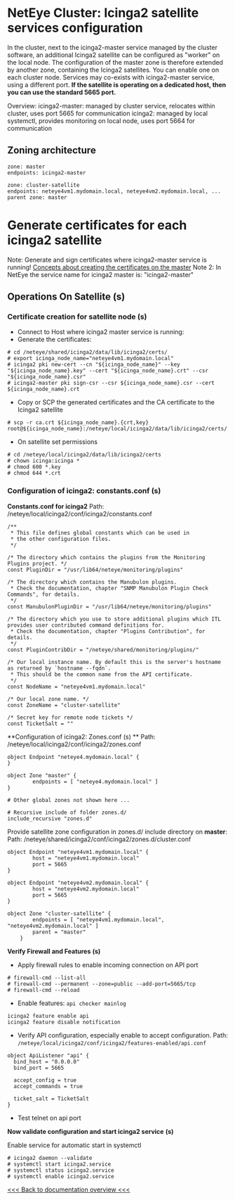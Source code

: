 # NetEye Cluster: Icinga2 satellite services configuration

In the cluster, next to the icinga2-master service managed by the cluster software, an additional Icinga2 satellite can be configured as "worker" on the local node.
The configuration of the master zone is therefore extended by another zone, containing the Icinga2 satellites. You can enable one on each cluster node. Services may co-exists with icinga2-master service, using a different port.
__If the satellite is operating on a dedicated host, then you can use the standard 5665 port.__

Overview:
icinga2-master: managed by cluster service, relocates within cluster, uses port 5665 for communication
icinga2: managed by local systemctl, provides monitoring on local node, uses port 5664 for communication

## Zoning architecture

```
zone: master
endpoints: icinga2-master

zone: cluster-satellite
endpoints: neteye4vm1.mydomain.local, neteye4vm2.mydomain.local, ... 
parent zone: master
```

# Generate certificates for each icinga2 satellite
Note: Generate and sign certificates where icinga2-master service is running!
[Concepts about creating the certificates on the master](https://icinga.com/docs/icinga2/snapshot/doc/06-distributed-monitoring/#create-ca-on-the-master)
Note 2: In NetEye the service name for icinga2 master is: "icinga2-master"

## Operations On Satellite (s)
### Certificate creation for satellite node (s)

- Connect to Host where icinga2 master service is running:
- Generate the certificates:
```
# cd /neteye/shared/icinga2/data/lib/icinga2/certs/
# export icinga_node_name="neteye4vm1.mydomain.local"
# icinga2 pki new-cert --cn "${icinga_node_name}" --key "${icinga_node_name}.key" --cert "${icinga_node_name}.crt" --csr "${icinga_node_name}.csr"
# icinga2-master pki sign-csr --csr ${icinga_node_name}.csr --cert ${icinga_node_name}.crt
```
- Copy or SCP the generated certificates and the CA certificate to the Icinga2 satellite
```
# scp -r ca.crt ${icinga_node_name}.{crt,key} root@${icinga_node_name}:/neteye/local/icinga2/data/lib/icinga2/certs/
```
- On satellite set permissions
```
# cd /neteye/local/icinga2/data/lib/icinga2/certs
# chown icinga:icinga *
# chmod 600 *.key
# chmod 644 *.crt
```
### Configuration of icinga2: constants.conf (s)

**Constants.conf for icinga2**
Path: /neteye/local/icinga2/conf/icinga2/constants.conf
```
/**
 * This file defines global constants which can be used in
 * the other configuration files.
 */

/* The directory which contains the plugins from the Monitoring Plugins project. */
const PluginDir = "/usr/lib64/neteye/monitoring/plugins"

/* The directory which contains the Manubulon plugins.
 * Check the documentation, chapter "SNMP Manubulon Plugin Check Commands", for details.
 */
const ManubulonPluginDir = "/usr/lib64/neteye/monitoring/plugins"

/* The directory which you use to store additional plugins which ITL provides user contributed command definitions for.
 * Check the documentation, chapter "Plugins Contribution", for details.
 */
const PluginContribDir = "/neteye/shared/monitoring/plugins/"

/* Our local instance name. By default this is the server's hostname as returned by `hostname --fqdn`.
 * This should be the common name from the API certificate.
 */
const NodeName = "neteye4vm1.mydomain.local"

/* Our local zone name. */
const ZoneName = "cluster-satellite"

/* Secret key for remote node tickets */
const TicketSalt = ""
```


**Configuration of icinga2: Zones.conf (s) **
Path: /neteye/local/icinga2/conf/icinga2/zones.conf
```
object Endpoint "neteye4.mydomain.local" {
}

object Zone "master" {
        endpoints = [ "neteye4.mydomain.local" ]
}

# Other global zones not shown here ...

# Recursive include of folder zones.d/
include_recursive "zones.d"
```
Provide satellite zone configuration in zones.d/ include directory on **master**:
Path: /neteye/shared/icinga2/conf/icinga2/zones.d/cluster.conf

```
object Endpoint "neteye4vm1.mydomain.local" {
        host = "neteye4vm1.mydomain.local"
        port = 5665
}

object Endpoint "neteye4vm2.mydomain.local" {
        host = "neteye4vm2.mydomain.local"
        port = 5665
}

object Zone "cluster-satellite" {
        endpoints = [ "neteye4vm1.mydomain.local", "neteye4vm2.mydomain.local" ]
        parent = "master"
    }
```

__Verify Firewall and Features__ **(s)**
- Apply firewall rules to enable incoming connection on API port
```
# firewall-cmd --list-all
# firewall-cmd --permanent --zone=public --add-port=5665/tcp
# firewall-cmd --reload
```
- Enable features: `api checker mainlog`
```
icinga2 feature enable api
icinga2 feature disable notification
```
- Verify API configuration, especially enable to accept configuration.
  Path: `/neteye/local/icinga2/conf/icinga2/features-enabled/api.conf`
```
object ApiListener "api" {
  bind_host = "0.0.0.0"
  bind_port = 5665

  accept_config = true
  accept_commands = true
  
  ticket_salt = TicketSalt
}
```
- Test telnet on api port


__Now validate configuration and start icinga2 service__ **(s)**

Enable service for automatic start in systemctl
```
# icinga2 daemon --validate
# systemctl start icinga2.service
# systemctl status icinga2.service
# systemctl enable icinga2.service
```

[<<< Back to documentation overview <<<](./README.md)
